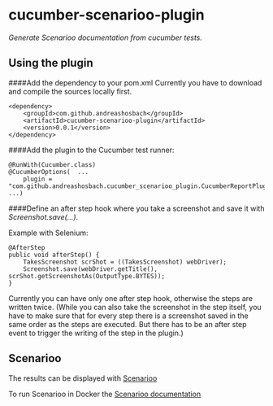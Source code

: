 # cucumber-scenarioo-plugin
*Generate Scenarioo documentation from cucumber tests.*

## Using the plugin
####Add the dependency to your pom.xml
Currently you have to download and compile the sources locally first.

	<dependency>
    	<groupId>com.github.andreashosbach</groupId>
		<artifactId>cucumber-scenarioo-plugin</artifactId>
		<version>0.0.1</version>
	</dependency>

####Add the plugin to the Cucumber test runner: 

    @RunWith(Cucumber.class)
    @CucumberOptions(  ...
        plugin = "com.github.andreashosbach.cucumber_scenarioo_plugin.CucumberReportPlugin:target/scenarioo"
    ...)

####Define an after step hook where you take a screenshot and save it with *Screenshot.save(...)*.
  
Example with Selenium:
  
    @AfterStep
    public void afterStep() {
        TakesScreenshot scrShot = ((TakesScreenshot) webDriver);
        Screenshot.save(webDriver.getTitle(), scrShot.getScreenshotAs(OutputType.BYTES));
    }

Currently you can  have only one after step hook, otherwise the steps are written twice.
(While you can also take the screenshot in the step itself, you have to make sure that for every step there is a screenshot 
saved in the same order as the steps are executed. But there has to be an after step event to trigger the writing of the 
step in the plugin.)

## Scenarioo
The results can be displayed with [Scenarioo](http://scenarioo.org/)

To run Scenarioo in Docker the [Scenarioo documentation](http://scenarioo.org/docs/master/tutorial/Scenarioo-Viewer-Docker-Image.html)

